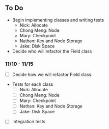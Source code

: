 ## To Do

* Begin implementing classes and writing tests
  * Nick: Allocate
  * Chong Meng: Node
  * Mary: Checkpoint
  * Nathan: Key and Node Storage
  * Jake: Disk Space
* Decide who will refactor the Field class

### 11/10 - 11/15
- [ ] Decide how we will refactor Field class
- Tests for each class
  - [ ] Nick: Allocate
  - [ ] Chong Meng: Node
  - [ ] Mary: Checkpoint
  - [ ] Nathan: Key and Node Storage
  - [ ] Jake: Disk Space
- [ ] Integration tests
